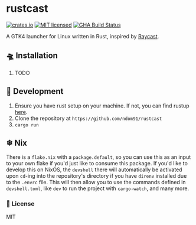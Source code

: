 # rustcast

[![crates.io](https://img.shields.io/crates/v/rustcast.svg?style=flat-square&labelColor=black&color=black)](https://crates.io/crates/rustcast)
[![MIT licensed](https://img.shields.io/badge/license-MIT-blue.svg?style=flat-square&labelColor=black&color=black)](./LICENSE)
[![GHA Build Status](https://github.com/ndom91/rustcast/workflows/CI/badge.svg?style=flat-square&labelColor=black&color=black)](https://github.com/ndom91/rustcast/actions?query=workflow%3ACI)


A GTK4 launcher for Linux written in Rust, inspired by [Raycast](https://raycast.com).

## 🛸 Installation

1. TODO

## 🚧 Development

1. Ensure you have rust setup on your machine. If not, you can find rustup [here](https://rustup.rs/).
2. Clone the repository at `https://github.com/ndom91/rustcast`
3. `cargo run`

## ❄ Nix

There is a `flake.nix` with a `package.default`, so you can use this as an input to your own flake if you'd just like to consume this package. If you'd like to develop this on NixOS, the `devshell` there will automatically be activated upon `cd`-ing into the repository's directory if you have `direnv` installed due to the `.envrc` file. This will then allow you to use the commands defined in `devshell.toml`, like `dev` to run the project with `cargo-watch`, and many more.

### 📝 License

MIT
